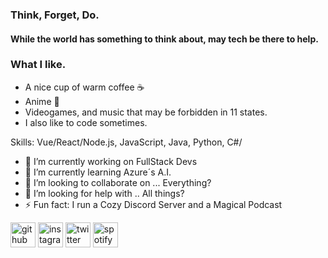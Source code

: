 ### Think, Forget, Do. 
#### While the world has something to think about, may tech be there to help.
### What I like. 
- A nice cup of warm coffee ☕
- Anime 💖
- Videogames, and music that may be forbidden in 11 states. 
- I also like to code sometimes. 



Skills: Vue/React/Node.js, JavaScript, Java, Python, C#/

- 🔭 I’m currently working on FullStack Devs 
- 🌱 I’m currently learning Azure´s A.I. 
- 👯 I’m looking to collaborate on ... Everything? 
- 🤔 I’m looking for help with .. All things? 
- ⚡ Fun fact: I run a Cozy Discord Server and a Magical Podcast 


[<img src='https://cdn.jsdelivr.net/npm/simple-icons@3.0.1/icons/github.svg' alt='github' height='40'>](https://github.com/devilspark-code)  [<img src='https://cdn.jsdelivr.net/npm/simple-icons@3.0.1/icons/instagram.svg' alt='instagram' height='40'>](https://www.instagram.com/devil.spark/)  [<img src='https://cdn.jsdelivr.net/npm/simple-icons@3.0.1/icons/twitter.svg' alt='twitter' height='40'>](https://twitter.com/DevilSpark_)  [<img src='https://cdn.jsdelivr.net/npm/simple-icons@3.0.1/icons/spotify.svg' alt='spotify' height='40'>](https://open.spotify.com/show/0hJlPgmcwCMAfgCTiownb2?si=TRB2CnGITBGM5NUYBMLiYw)  

